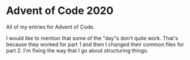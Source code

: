 # Advent of Code 2020
All of my entries for Advent of Code.

I would like to mention that some of the "day"s don't quite work. That's because they worked for 
part 1 and then I changed their common files for part 2. I'm fixing the way that I go about structuring things.
